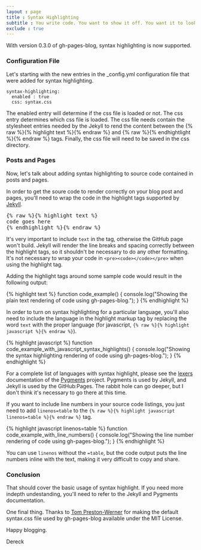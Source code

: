 ```yaml
---
layout : page
title : Syntax Highlighting
subtitle : You write code. You want to show it off. You want it to look good. Syntax highlighting is here to help.
exclude : true
---
```


With version 0.3.0 of gh-pages-blog, syntax highlighting is now supported.

### Configuration File ###

Let's starting with the new entries in the \_config.yml configuration file that were added for syntax highlighting.

    syntax-highlighting:
      enabled : true
      css: syntax.css

The enabled entry will determine if the css file is loaded or not. The css entry determines which css file is loaded. The css file needs contain the stylesheet entries needed by the Jekyll to rend the content between the {% raw %}{% highlight text %}{% endraw %} and {% raw %}{% endhightlight %}{% endraw %} tags. Finally, the css file will need to be saved in the css directory.

### Posts and Pages ###

Now, let's talk about adding syntax highlighting to source code contained in posts and pages.

In order to get the soure code to render correctly on your blog post and pages, you'll need to wrap the code in the highlight tags supported by [Jekyll](http://jekyllrb.com).

<pre>{% raw %}{% highlight text %}
code goes here
{% endhighlight %}{% endraw %}</pre>


It's very important to include `text` in the tag, otherwise the GitHub page won't build. Jekyll will render the line breaks and spacing correctly between the highlight tags, so it shouldn't be necessary to do any other formatting. It's not necessary to wrap your code in `<pre><code></code></pre>` when using the highlight tag.

Adding the highlight tags around some sample code would result in the following output:

{% highlight text %}
function code_example() {
  console.log("Showing the plain text rendering of code using gh-pages-blog.");
}
{% endhighlight %}


In order to turn on syntax highlighting for a particular language, you'll also need to include the language in the highlight markup tag by replacing the word `text` with the proper language (for javascript, `{% raw %}{% highlight javascript %}{% endraw %}`).

{% highlight javascript %}
function code_example_with_javascript_syntax_highlights() {
  console.log("Showing the syntax highlighting rendering of code using gh-pages-blog.");
}
{% endhighlight %}


For a complete list of languages with syntax highlight, please see the [lexers](http://pygments.org/docs/lexers/) documentation of the [Pygments](http://pygments.org/) project. Pygments is used by Jekyll, and Jekyll is used by the GitHub:Pages. The rabbit hole can go deeper, but I don't think it's necessary to go there at this time.

If you want to include line numbers in your source code listings, you just need to add `linenos=table` to the `{% raw %}{% highlight javascript linenos=table %}{% endraw %}` tag.

{% highlight javascript linenos=table %}
function code_example_with_line_numbers() {
  console.log("Showing the line number rendering of code using gh-pages-blog.");
}
{% endhighlight %}


You can use `linenos` without the `=table`, but the code output puts the line numbers inline with the text, making it very difficult to copy and share.

### Conclusion ###

That should cover the basic usage of syntax highlight. If you need more indepth undestanding, you'll need to refer to the Jekyll and Pygments documentation.

One final thing. Thanks to [Tom Preston-Werner](https://github.com/mojombo/jekyll) for making the default syntax.css file used by gh-pages-blog available under the MIT License.

Happy blogging.

Dereck

